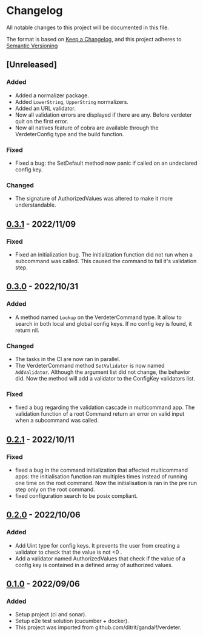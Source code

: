 # Changelog

All notable changes to this project will be documented in this file.

The format is based on [Keep a Changelog](https://keepachangelog.com/en/1.0.0/),
and this project adheres to [Semantic Versioning](https://semver.org/spec/v2.0.0.html)

## [Unreleased]

### Added

- Added a normalizer package.
- Added `LowerString`, `UpperString` normalizers.
- Added an URL validator.
- Now all validation errors are displayed if there are any. Before verdeter quit on the first error.
- Now all natives feature of cobra are available through the VerdeterConfig type and the build function.

### Fixed

- Fixed a bug: the SetDefault method now panic if called on an undeclared config key.

### Changed

- The signature of AuthorizedValues was altered to make it more understandable.

## [0.3.1] - 2022/11/09

### Fixed

- Fixed an initialization bug. The initialization function did not run when a subcommand was called. This caused the command to fail it's validation step.

## [0.3.0] - 2022/10/31

### Added

- A method named `Lookup` on the VerdeterCommand type. It allow to search in both local and global config keys. If no config key is found, it return nil.

### Changed

- The tasks in the CI are now ran in parallel. 
- The VerdeterCommand method `SetValidator` is now named `AddValidator`. Although the argument list did not change, the behavior did. Now the method will add a validator to the ConfigKey validators list.

### Fixed

- fixed a bug regarding the validation cascade in multicommand app. The validation function of a root Command  return an error on valid input when a subcommand was called.

## [0.2.1] - 2022/10/11

### Fixed

- fixed a bug in the command initialization that affected multicommand apps: the initialisation function ran multiples times instead of running one time on the root command. Now the initialisation is ran in the pre run step only on the root command.
- fixed configuration search to be posix compliant.

## [0.2.0] - 2022/10/06

### Added

- Add Uint type for config keys. It prevents the user from creating a validator to check that the value is not <0 .
- Add a validator named AuthorizedValues that check if the value of a config key is contained in a defined array of authorized values.

## [0.1.0] - 2022/09/06

### Added

- Setup project (ci and sonar).
- Setup e2e test solution (cucumber + docker).
- This project was imported from github.com/ditrit/gandalf/verdeter.

[0.3.1]: https://github.com/ditrit/verdeter/blob/v0.3.1/changelog.md
[0.3.0]: https://github.com/ditrit/verdeter/blob/v0.3.0/changelog.md
[0.2.1]: https://github.com/ditrit/verdeter/blob/v0.2.1/changelog.md
[0.2.0]: https://github.com/ditrit/verdeter/blob/v0.2.0/changelog.md
[0.1.0]: https://github.com/ditrit/verdeter/blob/0.1.0/changelog.md